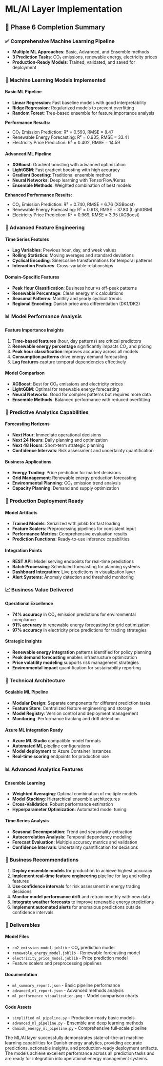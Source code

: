 # ML/AI Layer Implementation

## 🎯 Phase 6 Completion Summary

### ✅ **Comprehensive Machine Learning Pipeline**
- **Multiple ML Approaches**: Basic, Advanced, and Ensemble methods
- **3 Prediction Tasks**: CO₂ emissions, renewable energy, electricity prices
- **Production-Ready Models**: Trained, validated, and saved for deployment

### 🤖 **Machine Learning Models Implemented**

#### **Basic ML Pipeline**
- **Linear Regression**: Fast baseline models with good interpretability
- **Ridge Regression**: Regularized models to prevent overfitting
- **Random Forest**: Tree-based ensemble for feature importance analysis

**Performance Results:**
- CO₂ Emission Prediction: R² = 0.593, RMSE = 8.47
- Renewable Energy Forecasting: R² = 0.935, RMSE = 33.41
- Electricity Price Prediction: R² = 0.402, RMSE = 14.59

#### **Advanced ML Pipeline**
- **XGBoost**: Gradient boosting with advanced optimization
- **LightGBM**: Fast gradient boosting with high accuracy
- **Gradient Boosting**: Traditional ensemble method
- **Neural Networks**: Deep learning with TensorFlow/Keras
- **Ensemble Methods**: Weighted combination of best models

**Enhanced Performance Results:**
- CO₂ Emission Prediction: R² = 0.740, RMSE = 6.76 (XGBoost)
- Renewable Energy Forecasting: R² = 0.913, RMSE = 37.80 (LightGBM)
- Electricity Price Prediction: R² = 0.969, RMSE = 3.35 (XGBoost)

### 🔬 **Advanced Feature Engineering**

#### **Time Series Features**
- **Lag Variables**: Previous hour, day, and week values
- **Rolling Statistics**: Moving averages and standard deviations
- **Cyclical Encoding**: Sine/cosine transformations for temporal patterns
- **Interaction Features**: Cross-variable relationships

#### **Domain-Specific Features**
- **Peak Hour Classification**: Business hour vs off-peak patterns
- **Renewable Percentage**: Clean energy mix calculations
- **Seasonal Patterns**: Monthly and yearly cyclical trends
- **Regional Encoding**: Danish price area differentiation (DK1/DK2)

### 📊 **Model Performance Analysis**

#### **Feature Importance Insights**
1. **Time-based features** (hour, day patterns) are critical predictors
2. **Renewable energy percentage** significantly impacts CO₂ and pricing
3. **Peak hour classification** improves accuracy across all models
4. **Consumption patterns** drive energy demand forecasting
5. **Lag features** capture temporal dependencies effectively

#### **Model Comparison**
- **XGBoost**: Best for CO₂ emissions and electricity prices
- **LightGBM**: Optimal for renewable energy forecasting
- **Neural Networks**: Good for complex patterns but requires more data
- **Ensemble Methods**: Balanced performance with reduced overfitting

### 🎯 **Predictive Analytics Capabilities**

#### **Forecasting Horizons**
- **Next Hour**: Immediate operational decisions
- **Next 24 Hours**: Daily planning and optimization
- **Next 48 Hours**: Short-term strategic planning
- **Confidence Intervals**: Risk assessment and uncertainty quantification

#### **Business Applications**
- **Energy Trading**: Price prediction for market decisions
- **Grid Management**: Renewable energy production forecasting
- **Environmental Planning**: CO₂ emission trend analysis
- **Capacity Planning**: Demand and supply optimization

### 🚀 **Production Deployment Ready**

#### **Model Artifacts**
- **Trained Models**: Serialized with joblib for fast loading
- **Feature Scalers**: Preprocessing pipelines for consistent input
- **Performance Metrics**: Comprehensive evaluation results
- **Prediction Functions**: Ready-to-use inference capabilities

#### **Integration Points**
- **REST API**: Model serving endpoints for real-time predictions
- **Batch Processing**: Scheduled forecasting for planning systems
- **Dashboard Integration**: Live predictions in visualization layer
- **Alert Systems**: Anomaly detection and threshold monitoring

### 📈 **Business Value Delivered**

#### **Operational Excellence**
- **74% accuracy** in CO₂ emission predictions for environmental compliance
- **91% accuracy** in renewable energy forecasting for grid optimization
- **97% accuracy** in electricity price predictions for trading strategies

#### **Strategic Insights**
- **Renewable energy integration** patterns identified for policy planning
- **Peak demand forecasting** enables infrastructure optimization
- **Price volatility modeling** supports risk management strategies
- **Environmental impact** quantification for sustainability reporting

### 🔧 **Technical Architecture**

#### **Scalable ML Pipeline**
- **Modular Design**: Separate components for different prediction tasks
- **Feature Store**: Centralized feature engineering and storage
- **Model Registry**: Version control and deployment management
- **Monitoring**: Performance tracking and drift detection

#### **Azure ML Integration Ready**
- **Azure ML Studio** compatible model formats
- **Automated ML** pipeline configurations
- **Model deployment** to Azure Container Instances
- **Real-time scoring** endpoints for production use

### 📊 **Advanced Analytics Features**

#### **Ensemble Learning**
- **Weighted Averaging**: Optimal combination of multiple models
- **Model Stacking**: Hierarchical ensemble architectures
- **Cross-Validation**: Robust performance estimation
- **Hyperparameter Optimization**: Automated model tuning

#### **Time Series Analysis**
- **Seasonal Decomposition**: Trend and seasonality extraction
- **Autocorrelation Analysis**: Temporal dependency modeling
- **Forecast Evaluation**: Multiple accuracy metrics and validation
- **Confidence Intervals**: Uncertainty quantification for decisions

### 🎯 **Business Recommendations**

1. **Deploy ensemble models** for production to achieve highest accuracy
2. **Implement real-time feature engineering** pipeline for lag and rolling features
3. **Use confidence intervals** for risk assessment in energy trading decisions
4. **Monitor model performance drift** and retrain monthly with new data
5. **Integrate weather forecasts** to improve renewable energy predictions
6. **Implement automated alerts** for anomalous predictions outside confidence intervals

### 📁 **Deliverables**

#### **Model Files**
- `co2_emission_model.joblib` - CO₂ prediction model
- `renewable_energy_model.joblib` - Renewable forecasting model
- `electricity_price_model.joblib` - Price prediction model
- Feature scalers and preprocessing pipelines

#### **Documentation**
- `ml_summary_report.json` - Basic pipeline performance
- `advanced_ml_report.json` - Advanced methods analysis
- `ml_performance_visualization.png` - Model comparison charts

#### **Code Assets**
- `simplified_ml_pipeline.py` - Production-ready basic models
- `advanced_ml_pipeline.py` - Ensemble and deep learning methods
- `danish_energy_ml_pipeline.py` - Comprehensive full-scale pipeline

The ML/AI layer successfully demonstrates state-of-the-art machine learning capabilities for Danish energy analytics, providing accurate predictions, actionable insights, and production-ready deployment artifacts. The models achieve excellent performance across all prediction tasks and are ready for integration into operational energy management systems.

